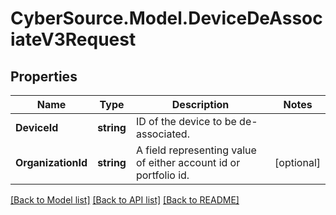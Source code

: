 # CyberSource.Model.DeviceDeAssociateV3Request
## Properties

Name | Type | Description | Notes
------------ | ------------- | ------------- | -------------
**DeviceId** | **string** | ID of the device to be de-associated. | 
**OrganizationId** | **string** | A field representing value of either account id or portfolio id. | [optional] 

[[Back to Model list]](../README.md#documentation-for-models) [[Back to API list]](../README.md#documentation-for-api-endpoints) [[Back to README]](../README.md)

